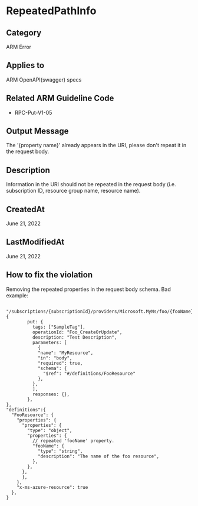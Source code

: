 # RepeatedPathInfo

## Category

ARM Error

## Applies to

ARM OpenAPI(swagger) specs

## Related ARM Guideline Code

- RPC-Put-V1-05

## Output Message

The '{property name}' already appears in the URI, please don't repeat it in the request body.

## Description

Information in the URI should not be repeated in the request body (i.e. subscription ID, resource group name, resource name).

## CreatedAt

June 21, 2022

## LastModifiedAt

June 21, 2022

## How to fix the violation

Removing the repeated properties in the request body schema.
Bad example:

```
 "/subscriptions/{subscriptionId}/providers/Microsoft.MyNs/foo/{fooName}": {
        put: {
          tags: ["SampleTag"],
          operationId: "Foo_CreateOrUpdate",
          description: "Test Description",
          parameters: [
            {
            "name": "MyResource",
            "in": "body",
            "required": true,
            "schema": {
              "$ref": "#/definitions/FooResource"
            },
          },
          ],
          responses: {},
        },
},
"definitions":{
  "FooResource": {
    "properties": {
      "properties": {
        "type": "object",
        "properties": {
          // repeated 'fooName' property.
          "fooName": {
            "type": "string",
            "description": "The name of the foo resource",
          },
        },
      },
      },
    },
    "x-ms-azure-resource": true
  },
}
```
